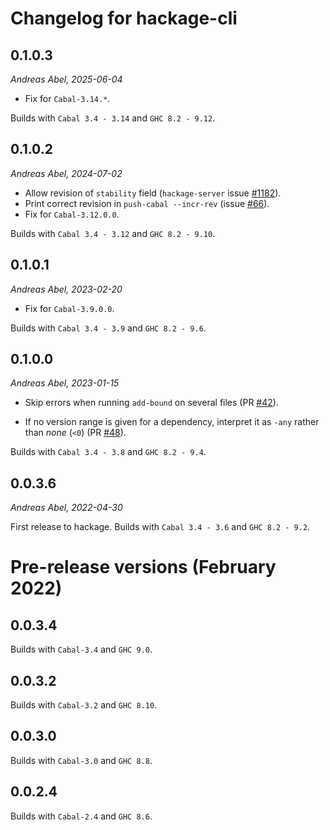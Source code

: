 # Changelog for hackage-cli

## 0.1.0.3

_Andreas Abel, 2025-06-04_

- Fix for `Cabal-3.14.*`.

Builds with `Cabal 3.4 - 3.14` and `GHC 8.2 - 9.12`.

## 0.1.0.2

_Andreas Abel, 2024-07-02_

- Allow revision of `stability` field
  (`hackage-server` issue [#1182](https://github.com/haskell/hackage-server/issues/1182)).
- Print correct revision in `push-cabal --incr-rev`
  (issue [#66](https://github.com/hackage-trustees/hackage-cli/issues/66)).
- Fix for `Cabal-3.12.0.0`.

Builds with `Cabal 3.4 - 3.12` and `GHC 8.2 - 9.10`.

## 0.1.0.1

_Andreas Abel, 2023-02-20_

- Fix for `Cabal-3.9.0.0`.

Builds with `Cabal 3.4 - 3.9` and `GHC 8.2 - 9.6`.

## 0.1.0.0

_Andreas Abel, 2023-01-15_

- Skip errors when running `add-bound` on several files
  (PR [#42](https://github.com/hackage-trustees/hackage-cli/pull/42)).

- If no version range is given for a dependency, interpret it as `-any` rather than _none_ (`<0`)
  (PR [#48](https://github.com/hackage-trustees/hackage-cli/pull/48)).

Builds with `Cabal 3.4 - 3.8` and `GHC 8.2 - 9.4`.


## 0.0.3.6

_Andreas Abel, 2022-04-30_

First release to hackage.
Builds with `Cabal 3.4 - 3.6` and `GHC 8.2 - 9.2`.

# Pre-release versions (February 2022)

## 0.0.3.4

Builds with `Cabal-3.4` and `GHC 9.0`.

## 0.0.3.2

Builds with `Cabal-3.2` and `GHC 8.10`.

## 0.0.3.0

Builds with `Cabal-3.0` and `GHC 8.8`.

## 0.0.2.4

Builds with `Cabal-2.4` and `GHC 8.6`.

